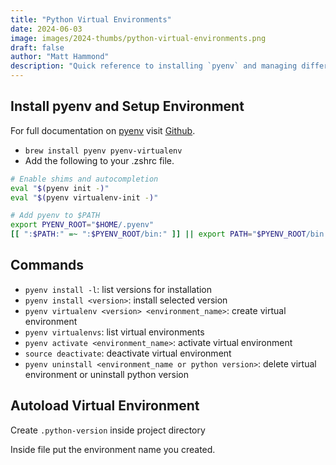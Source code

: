 ```yaml
---
title: "Python Virtual Environments"
date: 2024-06-03
image: images/2024-thumbs/python-virtual-environments.png
draft: false
author: "Matt Hammond"
description: "Quick reference to installing `pyenv` and managing different python versions. Also, steps for creating and managing virtual environments."
---
```


## Install pyenv and Setup Environment

For full documentation on [pyenv](https://github.com/pyenv/pyenv) visit [Github](https://github.com/pyenv/pyenv).

- `brew install pyenv pyenv-virtualenv`
- Add the following to your .zshrc file.

```bash
# Enable shims and autocompletion
eval "$(pyenv init -)"
eval "$(pyenv virtualenv-init -)"
```

```bash
# Add pyenv to $PATH
export PYENV_ROOT="$HOME/.pyenv"
[[ ":$PATH:" =~ ":$PYENV_ROOT/bin:" ]] || export PATH="$PYENV_ROOT/bin:$PATH"
```

## Commands

- `pyenv install -l`: list versions for installation
- `pyenv install <version>`: install selected version
- `pyenv virtualenv <version> <environment_name>`: create virtual environment
- `pyenv virtualenvs`: list virtual environments
- `pyenv activate <environment_name>`: activate virtual environment
- `source deactivate`: deactivate virtual environment
- `pyenv uninstall <environment_name or python version>`: delete virtual environment or uninstall python version

## Autoload Virtual Environment

Create `.python-version` inside project directory

Inside file put the environment name you created.
